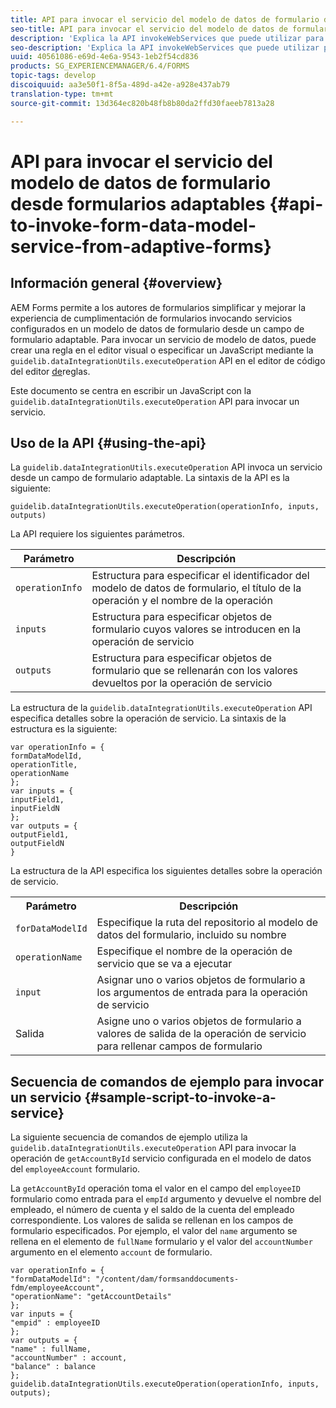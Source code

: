 ```yaml
---
title: API para invocar el servicio del modelo de datos de formulario desde formularios adaptables
seo-title: API para invocar el servicio del modelo de datos de formulario desde formularios adaptables
description: 'Explica la API invokeWebServices que puede utilizar para invocar servicios Web escritos en WSDL desde un campo de formulario adaptable. '
seo-description: 'Explica la API invokeWebServices que puede utilizar para invocar servicios Web escritos en WSDL desde un campo de formulario adaptable. '
uuid: 40561086-e69d-4e6a-9543-1eb2f54cd836
products: SG_EXPERIENCEMANAGER/6.4/FORMS
topic-tags: develop
discoiquuid: aa3e50f1-8f5a-489d-a42e-a928e437ab79
translation-type: tm+mt
source-git-commit: 13d364ec820b48fb8b80da2ffd30faeeb7813a28

---
```



# API para invocar el servicio del modelo de datos de formulario desde formularios adaptables {#api-to-invoke-form-data-model-service-from-adaptive-forms}

## Información general {#overview}

AEM Forms permite a los autores de formularios simplificar y mejorar la experiencia de cumplimentación de formularios invocando servicios configurados en un modelo de datos de formulario desde un campo de formulario adaptable. Para invocar un servicio de modelo de datos, puede crear una regla en el editor visual o especificar un JavaScript mediante la `guidelib.dataIntegrationUtils.executeOperation` API en el editor de código del editor [de](/help/forms/using/rule-editor.md)reglas.

Este documento se centra en escribir un JavaScript con la `guidelib.dataIntegrationUtils.executeOperation` API para invocar un servicio.

## Uso de la API {#using-the-api}

La `guidelib.dataIntegrationUtils.executeOperation` API invoca un servicio desde un campo de formulario adaptable. La sintaxis de la API es la siguiente:

```
guidelib.dataIntegrationUtils.executeOperation(operationInfo, inputs, outputs)
```

La API requiere los siguientes parámetros.

| Parámetro | Descripción |
|---|---|
| `operationInfo` | Estructura para especificar el identificador del modelo de datos de formulario, el título de la operación y el nombre de la operación |
| `inputs` | Estructura para especificar objetos de formulario cuyos valores se introducen en la operación de servicio |
| `outputs` | Estructura para especificar objetos de formulario que se rellenarán con los valores devueltos por la operación de servicio |

La estructura de la `guidelib.dataIntegrationUtils.executeOperation` API especifica detalles sobre la operación de servicio. La sintaxis de la estructura es la siguiente:

```
var operationInfo = {
formDataModelId,
operationTitle,
operationName
};
var inputs = {
inputField1,
inputFieldN
};
var outputs = {
outputField1,
outputFieldN
}
```

La estructura de la API especifica los siguientes detalles sobre la operación de servicio.

<table> 
 <tbody> 
  <tr> 
   <th>Parámetro</th> 
   <th>Descripción</th> 
  </tr> 
  <tr> 
   <td><code>forDataModelId</code></td> 
   <td>Especifique la ruta del repositorio al modelo de datos del formulario, incluido su nombre</td> 
  </tr> 
  <tr> 
   <td><code>operationName</code></td> 
   <td>Especifique el nombre de la operación de servicio que se va a ejecutar</td> 
  </tr> 
  <tr> 
   <td><code>input</code></td> 
   <td>Asignar uno o varios objetos de formulario a los argumentos de entrada para la operación de servicio</td> 
  </tr> 
  <tr> 
   <td>Salida</td> 
   <td>Asigne uno o varios objetos de formulario a valores de salida de la operación de servicio para rellenar campos de formulario<br /> </td> 
  </tr> 
 </tbody> 
</table>

## Secuencia de comandos de ejemplo para invocar un servicio {#sample-script-to-invoke-a-service}

La siguiente secuencia de comandos de ejemplo utiliza la `guidelib.dataIntegrationUtils.executeOperation` API para invocar la operación de `getAccountById` servicio configurada en el modelo de datos del `employeeAccount` formulario.

La `getAccountById` operación toma el valor en el campo del `employeeID` formulario como entrada para el `empId` argumento y devuelve el nombre del empleado, el número de cuenta y el saldo de la cuenta del empleado correspondiente. Los valores de salida se rellenan en los campos de formulario especificados. Por ejemplo, el valor del `name` argumento se rellena en el elemento de `fullName` formulario y el valor del `accountNumber` argumento en el elemento `account` de formulario.

```
var operationInfo = {
"formDataModelId": "/content/dam/formsanddocuments-fdm/employeeAccount",
"operationName": "getAccountDetails"
};
var inputs = {
"empid" : employeeID
};
var outputs = {
"name" : fullName,
"accountNumber" : account,
"balance" : balance
};
guidelib.dataIntegrationUtils.executeOperation(operationInfo, inputs, outputs);
```

